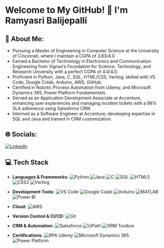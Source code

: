  # Welcome to My GitHub! 👋 I'm Ramyasri Balijepalli

## 💫 About Me:

* Pursuing a Master of Engineering in Computer Science at the University of Cincinnati, where I maintain a CGPA of 3.83/4.0
* Earned a Bachelor of Technology in Electronics and Communication Engineering from Vignan’s Foundation for Science, Technology, and Research University with a perfect CGPA of 4.0/4.0.
* Proficient in Python, Java, C, SQL, HTML/CSS, Verilog; skilled with VS Code, Google Colab, Arduino, AWS, GitHub.
* Certified in Robotic Process Automation from Udemy, and Microsoft Dynamics 365, Power Platform Fundamentals.
* Served as an Application Development Associate at Accenture, enhancing user experiences and managing incident tickets with a 98% SLA adherence using Salesforce CRM.
* Interned as a Software Engineer at Accenture, developing expertise in SQL and Java and trained in CRM customization.
  
## 🌐 Socials:
[![LinkedIn][1.1]][1]

[1.1]: https://img.shields.io/badge/LinkedIn-0077B5?style=flat-square&logo=linkedin&logoColor=white "LinkedIn Badge"
[1]: https://www.linkedin.com/in/ramyasribalijepalli/


## 💻 Tech Stack
- **Languages & Frameworks:** 
  ![Python](https://img.shields.io/badge/Python-3776AB?style=flat-square&logo=python&logoColor=white)
  ![Java](https://img.shields.io/badge/Java-007396?style=flat-square&logo=java&logoColor=white)
  ![C](https://img.shields.io/badge/C-00599C?style=flat-square&logo=c&logoColor=white)
  ![SQL](https://img.shields.io/badge/SQL-4479A1?style=flat-square&logo=mysql&logoColor=white)
  ![HTML5](https://img.shields.io/badge/HTML5-E34F26?style=flat-square&logo=html5&logoColor=white)
  ![CSS3](https://img.shields.io/badge/CSS3-1572B6?style=flat-square&logo=css3&logoColor=white)
  ![Verilog](https://img.shields.io/badge/Verilog-007396?style=flat-square&logo=xilinx&logoColor=white)

- **Development Tools:** 
  ![VS Code](https://img.shields.io/badge/VS_Code-007ACC?style=flat-square&logo=visual-studio-code&logoColor=white)
  ![Google Colab](https://img.shields.io/badge/Google_Colab-F9AB00?style=flat-square&logo=googlecolab&color=525252&logoColor=white)
  ![Arduino](https://img.shields.io/badge/Arduino-00979D?style=flat-square&logo=arduino&logoColor=white)
  ![MATLAB](https://img.shields.io/badge/MATLAB-0076A8?style=flat-square&logo=mathworks&logoColor=white)
  ![Power BI](https://img.shields.io/badge/Power_BI-F2C811?style=flat-square&logo=powerbi&logoColor=black)

- **Cloud:** 
  ![AWS](https://img.shields.io/badge/AWS-232F3E?style=flat-square&logo=amazon-aws&logoColor=white)

- **Version Control & CI/CD:** 
  ![Git](https://img.shields.io/badge/Git-F05032?style=flat-square&logo=git&logoColor=white)

- **CRM & Automation:** 
  ![Salesforce](https://img.shields.io/badge/Salesforce-00A1E0?style=flat-square&logo=salesforce&logoColor=white)
  ![UiPath](https://img.shields.io/badge/UiPath-F05032?style=flat-square&logo=uipath&logoColor=white)
  ![XRM Toolbox](https://img.shields.io/badge/XRM_Toolbox-4479A1?style=flat-square&logo=microsoft&logoColor=white)

- **Certifications:** 
  ![RPA Udemy](https://img.shields.io/badge/Udemy-RPA-EC5252?style=flat-square&logo=udemy&logoColor=white)
  ![Microsoft Dynamics 365](https://img.shields.io/badge/Microsoft_Dynamics_365-0078D4?style=flat-square&logo=microsoft&logoColor=white)
  ![Power Platform](https://img.shields.io/badge/Power_Platform-737373?style=flat-square&logo=microsoft&logoColor=white)



